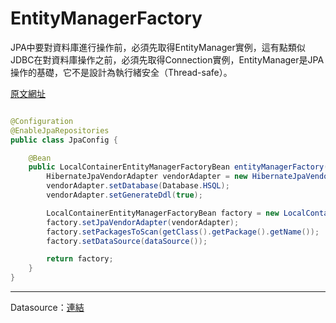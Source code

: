 # EntityManagerFactory

JPA中要對資料庫進行操作前，必須先取得EntityManager實例，這有點類似JDBC在對資料庫操作之前，必須先取得Connection實例，EntityManager是JPA操作的基礎，它不是設計為執行緒安全（Thread-safe）。

[原文網址](https://openhome.cc/Gossip/EJB3Gossip/EntityManager.html)

```java

@Configuration
@EnableJpaRepositories
public class JpaConfig {

    @Bean 
    public LocalContainerEntityManagerFactoryBean entityManagerFactory(){
		HibernateJpaVendorAdapter vendorAdapter = new HibernateJpaVendorAdapter();
		vendorAdapter.setDatabase(Database.HSQL);
		vendorAdapter.setGenerateDdl(true);

		LocalContainerEntityManagerFactoryBean factory = new LocalContainerEntityManagerFactoryBean();
		factory.setJpaVendorAdapter(vendorAdapter);
		factory.setPackagesToScan(getClass().getPackage().getName());
		factory.setDataSource(dataSource());

        return factory;
    }
}

````

--------

Datasource：[連結](DataSource.md)